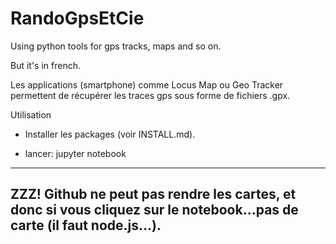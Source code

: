 # RandoGpsEtCie
Using python tools for gps tracks, maps and so on.

But it's in french.

Les applications (smartphone) comme Locus Map ou Geo Tracker permettent de récupérer les traces gps sous forme de fichiers .gpx.

Utilisation

- Installer les packages (voir INSTALL.md).

- lancer: jupyter notebook



-----------------------------

ZZZ! Github ne peut pas rendre les cartes, et donc si vous cliquez sur le notebook...pas de carte (il faut node.js...).
-----------------------------

